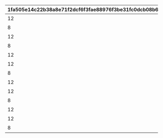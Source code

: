 |1fa505e14c22b38a8e71f2dcf6f3fae88976f3be31fc0dcb08b6630147f033cc|458c9744019e7ea6f34a16b147e163721d4829582bfd3a4eb62fb11b9694ab5b|ac48fd1dffee17ccb1f15a6307647b0b334aded1b0b8a11a272a66785a5196a0|e2cb9320222d3e7789dde8884dfed43914354802be70c16828089c7ac9b4d87b|5495bcfba8a39bb27a728a6dfc25e27796fc30f82dcfb0d22809a5d89a7f3082|be5402cc9a2d1afeeb1276d7de4fccaf31baec8a591b2f29dc4fcb1a18dc9c10|e82baa479c6da378518ed394c564279323233ffc2922b57bd97f352edd385f65|07e09e05702c9c1dde8053627a276841d90840aedb4a3c4c70000c57058ad24d|e68e0778ff1f9b733916608629084b2373e923491986d18521755514a0f5dadb|588d2696b4075f4d2decde12e2edf5c447f0857aec8cb21da0e0ae43d31a9145|a61e996d78576b71ed24094236953bf6d9daddcb4d851701854b48a64dd075d4|9ebb9b9b8b3742154d41912afd61d7da8d8fd42f323e290dbae8e4cbe87730d9|ebcf3091176cc9160439346a11b0c818d58d0d88f5da6c80d46beae846f87bf9|08e4383b503a10ea4c9243e697e2f772abd021c8f48d08f25825c87b574441c4|6f82a4663fef25d6972a4ebfed09f668032db9f5a807ce49bc8f40748dff8969|8f82689cedf6a8a2a830fc937af55c95e9b0b0fd2d585fa8581800c9ff98d6a7|affd53e2e583f87e4ab968025c05d8183df3a276eb13fb0bd90d9f19c16e42fb|cf404f9ae01f8a7c0bfee62cc0aae12010eb74de26d85eabdf7d26132166e48e|
| --- | --- | --- | --- | --- | --- | --- | --- | --- | --- | --- | --- | --- | --- | --- | --- | --- | --- |
|12|0|累計スコアを10000pt 獲得しよう|94002|100000|0|0|0|0|0|0|0|0|0|10000|0|1|0|
|8|0|累計スコアを20000pt 獲得しよう|91002|50|0|0|0|0|0|0|0|0|0|20000|0|2|0|
|12|0|累計スコアを30000pt 獲得しよう|94002|100000|0|0|0|0|0|0|0|0|0|30000|0|3|0|
|8|0|累計スコアを50000pt 獲得しよう|91002|50|0|0|0|0|0|0|0|0|0|50000|0|4|0|
|12|0|累計スコアを80000pt 獲得しよう|94002|100000|0|0|0|0|0|0|0|0|0|80000|0|5|0|
|12|0|累計スコアを100000pt 獲得しよう|94002|100000|0|0|0|0|0|0|0|0|0|100000|0|6|0|
|8|0|累計スコアを120000pt 獲得しよう|91002|100|0|0|0|0|0|0|0|0|0|120000|0|7|0|
|12|0|累計スコアを150000pt 獲得しよう|94002|200000|0|0|0|0|0|0|0|0|0|150000|0|8|0|
|12|0|累計スコアを200000pt 獲得しよう|94002|200000|0|0|0|0|0|0|0|0|0|200000|0|9|0|
|8|0|累計スコアを250000pt 獲得しよう|91002|100|0|0|0|0|0|0|0|0|0|250000|0|10|0|
|12|0|累計スコアを300000pt 獲得しよう|94002|200000|0|0|0|0|0|0|0|0|0|300000|0|11|0|
|12|0|累計スコアを350000pt 獲得しよう|94002|200000|0|0|0|0|0|0|0|0|0|350000|0|12|0|
|8|0|累計スコアを400000pt 獲得しよう|91002|100|0|0|0|0|0|0|0|0|0|400000|0|13|0|